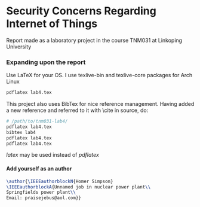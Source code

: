# Security Concerns Regarding Internet of Things
Report made as a laboratory project in the course TNM031 at Linkoping University

### Expanding upon the report
Use LaTeX for your OS. I use texlive-bin and texlive-core packages for Arch Linux

```bash
pdflatex lab4.tex
```

This project also uses BibTex for nice reference management. Having added a new reference and referred to it with \cite in source, do:

```bash
# /path/to/tnm031-lab4/
pdflatex lab4.tex
bibtex lab4
pdflatex lab4.tex
pdflatex lab4.tex
```

*latex* may be used instead of *pdflatex*

#### Add yourself as an author
```latex
\author{\IEEEauthorblockN{Homer Simpson}
\IEEEauthorblockA{Unnamed job in nuclear power plant\\
Springfields power plant\\
Email: praisejebus@aol.com}}
```

